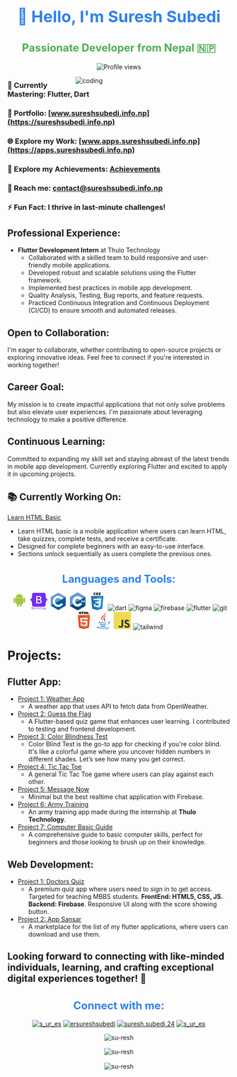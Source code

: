 <h1 align="center" style="font-size: 36px; color: #2f80ed;">👋 Hello, I'm Suresh Subedi</h1>

<h2 align="center" style="font-size: 24px; color: #4CAF50;">Passionate Developer from Nepal 🇳🇵</h2>

<p align="center">
  <img src="https://komarev.com/ghpvc/?username=su-resh&label=Profile%20views&color=0e75b6&style=flat" alt="Profile views" />
</p>

<img align="right" alt="coding" width="350" src="https://i.pinimg.com/originals/45/67/a8/4567a837b545d22b9dcde81ccd98b70e.gif">

### 🌱 Currently Mastering: **Flutter, Dart**
### 💼 Portfolio: [www.sureshsubedi.info.np](https://sureshsubedi.info.np)
### 🌐 Explore my Work: [www.apps.sureshsubedi.info.np](https://apps.sureshsubedi.info.np)
### 🚀 Explore my Achievements: [Achievements](https://sureshsubedi.info.np/Pages/certificate)
### 📧 Reach me: [contact@sureshsubedi.info.np](mailto:contact@sureshsubedi.info.np)
### ⚡ Fun Fact: I thrive in last-minute challenges!

## Professional Experience:
- **Flutter Development Intern** at Thulo Technology
  - Collaborated with a skilled team to build responsive and user-friendly mobile applications.
  - Developed robust and scalable solutions using the Flutter framework.
  - Implemented best practices in mobile app development.
  - Quality Analysis, Testing, Bug reports, and feature requests.
  - Practiced Continuous Integration and Continuous Deployment (CI/CD) to ensure smooth and automated releases.

## Open to Collaboration:
I'm eager to collaborate, whether contributing to open-source projects or exploring innovative ideas. Feel free to connect if you're interested in working together!

## Career Goal:
My mission is to create impactful applications that not only solve problems but also elevate user experiences. I'm passionate about leveraging technology to make a positive difference.

## Continuous Learning:
Committed to expanding my skill set and staying abreast of the latest trends in mobile app development. Currently exploring Flutter and excited to apply it in upcoming projects.

## 📚 Currently Working On:
[Learn HTML Basic](https://github.com/su-resh/learn_html_basic)
- Learn HTML basic is a mobile application where users can learn HTML, take quizzes, complete tests, and receive a certificate.
- Designed for complete beginners with an easy-to-use interface.
- Sections unlock sequentially as users complete the previous ones.

<h1 align="center" style="font-size: 24px; color: #2f80ed;">Languages and Tools:</h1>
<p align="center">
  <img src="https://raw.githubusercontent.com/devicons/devicon/master/icons/android/android-original-wordmark.svg" alt="android" width="40" height="40"/>
  <img src="https://raw.githubusercontent.com/devicons/devicon/master/icons/bootstrap/bootstrap-plain-wordmark.svg" alt="bootstrap" width="40" height="40"/>
  <img src="https://raw.githubusercontent.com/devicons/devicon/master/icons/c/c-original.svg" alt="c" width="40" height="40"/>
  <img src="https://raw.githubusercontent.com/devicons/devicon/master/icons/cplusplus/cplusplus-original.svg" alt="cplusplus" width="40" height="40"/>
  <img src="https://raw.githubusercontent.com/devicons/devicon/master/icons/css3/css3-original-wordmark.svg" alt="css3" width="40" height="40"/>
  <img src="https://www.vectorlogo.zone/logos/dartlang/dartlang-icon.svg" alt="dart" width="40" height="40"/>
  <img src="https://www.vectorlogo.zone/logos/figma/figma-icon.svg" alt="figma" width="40" height="40"/>
  <img src="https://www.vectorlogo.zone/logos/firebase/firebase-icon.svg" alt="firebase" width="40" height="40"/>
  <img src="https://www.vectorlogo.zone/logos/flutterio/flutterio-icon.svg" alt="flutter" width="40" height="40"/>
  <img src="https://www.vectorlogo.zone/logos/git-scm/git-scm-icon.svg" alt="git" width="40" height="40"/>
  <img src="https://raw.githubusercontent.com/devicons/devicon/master/icons/html5/html5-original-wordmark.svg" alt="html5" width="40" height="40"/>
  <img src="https://raw.githubusercontent.com/devicons/devicon/master/icons/java/java-original.svg" alt="java" width="40" height="40"/>
  <img src="https://raw.githubusercontent.com/devicons/devicon/master/icons/javascript/javascript-original.svg" alt="javascript" width="40" height="40"/>
  <img src="https://www.vectorlogo.zone/logos/tailwindcss/tailwindcss-icon.svg" alt="tailwind" width="40" height="40"/>
</p>

# Projects:
## Flutter App:

- [Project 1: Weather App](https://github.com/su-resh/Know-weather)
  - A weather app that uses API to fetch data from OpenWeather.
- [Project 2: Guess the Flag](https://play.google.com/store/apps/details?id=com.thulotechnology.guesstheworldflag)
  - A Flutter-based quiz game that enhances user learning. I contributed to testing and frontend development.
- [Project 3: Color Blindness Test](https://play.google.com/store/apps/details?id=com.thulotechnology.colorblind&hl=en&gl=US)
  - Color Blind Test is the go-to app for checking if you're color blind. It's like a colorful game where you uncover hidden numbers in different shades. Let’s see how many you get correct.
- [Project 4: Tic Tac Toe](https://github.com/su-resh/tic-tac-toe)
  - A general Tic Tac Toe game where users can play against each other.
- [Project 5: Message Now](https://github.com/su-resh/msg_app)
  - Minimal but the best realtime chat application with Firebase.
- [Project 6: Army Training](https://github.com/su-resh/army_training)
  - An army training app made during the internship at **Thulo Technology**.
- [Project 7: Computer Basic Guide](https://play.google.com/store/apps/details?id=computerbasicguide.com)
  - A comprehensive guide to basic computer skills, perfect for beginners and those looking to brush up on their knowledge.

## Web Development:
- [Project 1: Doctors Quiz](https://su-resh.github.io/pakistan-quiz/)
  - A premium quiz app where users need to sign in to get access. Targeted for teaching MBBS students. **FrontEnd: HTML5, CSS, JS. Backend: Firebase**. Responsive UI along with the score showing button.
- [Project 2: App Sansar](https://apps.sureshsubedi.info.np)
  - A marketplace for the list of my flutter applications, where users can download and use them.

## Looking forward to connecting with like-minded individuals, learning, and crafting exceptional digital experiences together! 🚀

<h1 align="center" style="font-size: 24px; color: #2f80ed;">Connect with me:</h1>
<p align="center">
  <a href="https://twitter.com/s_ur_es" target="_blank"><img align="center" src="https://raw.githubusercontent.com/rahuldkjain/github-profile-readme-generator/master/src/images/icons/Social/twitter.svg" alt="s_ur_es" height="30" width="40" /></a>
  <a href="https://linkedin.com/in/ersureshsubedi" target="_blank"><img align="center" src="https://raw.githubusercontent.com/rahuldkjain/github-profile-readme-generator/master/src/images/icons/Social/linked-in-alt.svg" alt="ersureshsubedi" height="30" width="40" /></a>
  <a href="https://fb.com/suresh.subedi.24" target="_blank"><img align="center" src="https://raw.githubusercontent.com/rahuldkjain/github-profile-readme-generator/master/src/images/icons/Social/facebook.svg" alt="suresh.subedi.24" height="30" width="40" /></a>
  <a href="https://instagram.com/s_ur_es" target="_blank"><img align="center" src="https://raw.githubusercontent.com/rahuldkjain/github-profile-readme-generator/master/src/images/icons/Social/instagram.svg" alt="s_ur_es" height="30" width="40" /></a>
</p>

<div align="center">
    <p><img src="https://github-readme-stats.vercel.app/api/top-langs?username=su-resh&show_icons=true&locale=en&layout=compact" alt="su-resh" /></p>
    <p><img align="center" src="https://github-readme-streak-stats.herokuapp.com/?user=su-resh&" alt="su-resh" /></p>
    <p><img align="center" src="https://github-readme-stats.vercel.app/api?username=su-resh&show_icons=true&locale=en" alt="su-resh" /></p>
</div>
